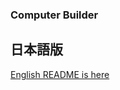 ### Computer Builder

## 日本語版

[English README is here](https://github.com/tkwonn/computer-builder/main/README.md)

